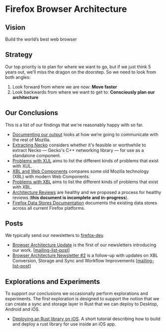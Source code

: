 
# Firefox Browser Architecture

## Vision

Build the world’s best web browser

## Strategy

Our top priority is to plan for where we want to go, but if we just think 5 years out, we’ll miss the dragon on the doorstep. So we need to look from both angles:

1. Look forward from where we are now: **Move faster**
2. Look backwards from where we want to get to: **Consciously plan our architecture**

## Our Conclusions

This is a list of our findings that we're reasonably happy with so far.

* [Documenting our output](text/0001-documenting-output.md) looks at how we’re going to communicate with the rest of Mozilla.
* [Extracting Necko](text/0002-extracting-necko.md) considers whether it's feasible or worthwhile to extract Necko — Gecko's C++ networking library — for use as a standalone component.
* [Problems with XUL](text/0003-problems-with-xul.md) aims to list the different kinds of problems that exist with XUL.
* [XBL and Web Components](text/0004-xbl-web-components.md) compares some old Mozilla technology (XBL) with modern Web Components.
* [Problems with XBL](text/0005-problems-with-xbl.md) aims to list the different kinds of problems that exist with XBL.
* [Architecture Reviews](text/0006-architecture-review-process.md) are healthy and we proposed a process for healthy reviews (**this document is incomplete and in-progress**).
* [Firefox Data Stores Documentation](text/0007-firefox-data-stores.md) documents the existing data stores across all current Firefox platforms.

## Posts

We typically send our newsletters to [firefox-dev](https://www.mozilla.org/en-US/about/forums/#firefox-dev).

* [Browser Architecture Update](posts/2017-07-27-browser-architecture-update.md) is the first of our newsletters introducing our work. [[mailing-list-post](https://groups.google.com/forum/#!msg/firefox-dev/ueRILL2ppac/RxR9lLPkAwAJ)]
* [Browser Architecture Newsletter #2](posts/2017-08-24-browser-architecture-newsletter-2.md) is a follow-up with updates on XBL Conversion, Storage and Sync and Workflow Improvements [[mailing-list-post](https://groups.google.com/forum/#!topic/firefox-dev/Rc2w2a9e8HQ)]

## Explorations and Experiments

To support our conclusions we occasionally perform explorations and experiments. The first exploration is designed to support the notion that we can create a sync and storage layer in Rust that we can deploy to Desktop, Android and iOS.

* [Deploying an Rust library on iOS](experiments/2017-09-06-rust-on-ios.md). A short tutorial describing how to build and deploy a rust library for use inside an iOS app.
